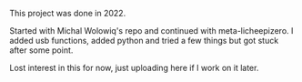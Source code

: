 This project was done in 2022.

Started with Michal Wolowiq's repo and continued with meta-licheepizero.
I added usb functions, added python and tried a few things but got stuck after some point.

Lost interest in this for now, just uploading here if I work on it later.
